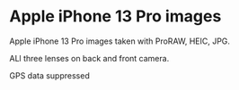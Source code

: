 # Apple iPhone 13 Pro images

Apple iPhone 13 Pro images taken with ProRAW, HEIC, JPG.

ALl three lenses on back and front camera.

GPS data suppressed
